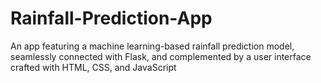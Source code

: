 # Rainfall-Prediction-App
An app featuring a machine learning-based rainfall prediction model, seamlessly connected with Flask, and complemented by a user interface crafted with HTML, CSS, and JavaScript
